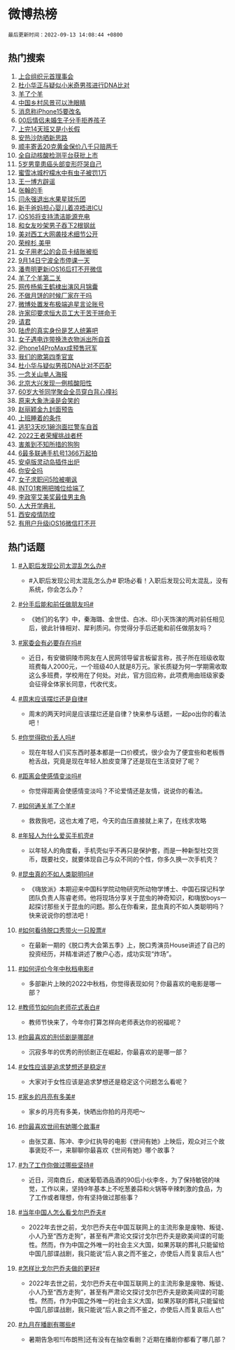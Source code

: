 # 微博热榜

`最后更新时间：2022-09-13 14:08:44 +0800`

## 热门搜索

1. [上合组织元首理事会](https://m.weibo.cn/search?containerid=100103type%3D1%26t%3D10%26q%3D%23%E4%B8%8A%E5%90%88%E7%BB%84%E7%BB%87%E5%85%83%E9%A6%96%E7%90%86%E4%BA%8B%E4%BC%9A%23&stream_entry_id=51&isnewpage=1&extparam=seat%3D1%26cate%3D10103%26dgr%3D0%26pos%3D0%26c_type%3D51%26filter_type%3Drealtimehot%26display_time%3D1663049322%26pre_seqid%3D166304932241009310312&luicode=10000011&lfid=106003type%253D25%2526t%253D3%2526disable_hot%253D1%2526filter_type%253Drealtimehot)
1. [杜小华正与疑似小米奇男孩进行DNA比对](https://m.weibo.cn/search?containerid=100103type%3D1%26t%3D10%26q%3D%23%E6%9D%9C%E5%B0%8F%E5%8D%8E%E6%AD%A3%E4%B8%8E%E7%96%91%E4%BC%BC%E5%B0%8F%E7%B1%B3%E5%A5%87%E7%94%B7%E5%AD%A9%E8%BF%9B%E8%A1%8CDNA%E6%AF%94%E5%AF%B9%23&stream_entry_id=31&isnewpage=1&extparam=seat%3D1%26flag%3D2%26band_rank%3D1%26c_type%3D31%26q%3D%2523%25E6%259D%259C%25E5%25B0%258F%25E5%258D%258E%25E6%25AD%25A3%25E4%25B8%258E%25E7%2596%2591%25E4%25BC%25BC%25E5%25B0%258F%25E7%25B1%25B3%25E5%25A5%2587%25E7%2594%25B7%25E5%25AD%25A9%25E8%25BF%259B%25E8%25A1%258CDNA%25E6%25AF%2594%25E5%25AF%25B9%2523%26dgr%3D0%26cate%3D0%26filter_type%3Drealtimehot%26realpos%3D1%26pos%3D0%26lcate%3D5001%26display_time%3D1663049322%26pre_seqid%3D166304932241009310312&luicode=10000011&lfid=106003type%253D25%2526t%253D3%2526disable_hot%253D1%2526filter_type%253Drealtimehot)
1. [羊了个羊](https://m.weibo.cn/search?containerid=100103type%3D1%26t%3D10%26q%3D%23%E7%BE%8A%E4%BA%86%E4%B8%AA%E7%BE%8A%23&stream_entry_id=31&isnewpage=1&extparam=seat%3D1%26flag%3D2%26band_rank%3D2%26c_type%3D31%26q%3D%2523%25E7%25BE%258A%25E4%25BA%2586%25E4%25B8%25AA%25E7%25BE%258A%2523%26dgr%3D0%26cate%3D0%26filter_type%3Drealtimehot%26realpos%3D2%26pos%3D1%26lcate%3D5001%26display_time%3D1663049322%26pre_seqid%3D166304932241009310312&luicode=10000011&lfid=106003type%253D25%2526t%253D3%2526disable_hot%253D1%2526filter_type%253Drealtimehot)
1. [中国乡村风景可以洗眼睛](https://m.weibo.cn/search?containerid=100103type%3D1%26t%3D10%26q%3D%23%E4%B8%AD%E5%9B%BD%E4%B9%A1%E6%9D%91%E9%A3%8E%E6%99%AF%E5%8F%AF%E4%BB%A5%E6%B4%97%E7%9C%BC%E7%9D%9B%23&stream_entry_id=31&isnewpage=1&extparam=seat%3D1%26flag%3D0%26band_rank%3D3%26c_type%3D31%26q%3D%2523%25E4%25B8%25AD%25E5%259B%25BD%25E4%25B9%25A1%25E6%259D%2591%25E9%25A3%258E%25E6%2599%25AF%25E5%258F%25AF%25E4%25BB%25A5%25E6%25B4%2597%25E7%259C%25BC%25E7%259D%259B%2523%26dgr%3D0%26cate%3D0%26filter_type%3Drealtimehot%26realpos%3D3%26pos%3D2%26lcate%3D5001%26display_time%3D1663049322%26pre_seqid%3D166304932241009310312&luicode=10000011&lfid=106003type%253D25%2526t%253D3%2526disable_hot%253D1%2526filter_type%253Drealtimehot)
1. [消息称iPhone15要改名](https://m.weibo.cn/search?containerid=100103type%3D1%26t%3D10%26q%3D%23%E6%B6%88%E6%81%AF%E7%A7%B0iPhone15%E8%A6%81%E6%94%B9%E5%90%8D%23&stream_entry_id=31&isnewpage=1&extparam=seat%3D1%26flag%3D1%26band_rank%3D4%26c_type%3D31%26q%3D%2523%25E6%25B6%2588%25E6%2581%25AF%25E7%25A7%25B0iPhone15%25E8%25A6%2581%25E6%2594%25B9%25E5%2590%258D%2523%26dgr%3D0%26cate%3D0%26filter_type%3Drealtimehot%26realpos%3D4%26pos%3D3%26lcate%3D5001%26display_time%3D1663049322%26pre_seqid%3D166304932241009310312&luicode=10000011&lfid=106003type%253D25%2526t%253D3%2526disable_hot%253D1%2526filter_type%253Drealtimehot)
1. [00后情侣未婚生子分手拒养孩子](https://m.weibo.cn/search?containerid=100103type%3D1%26t%3D10%26q%3D%2300%E5%90%8E%E6%83%85%E4%BE%A3%E6%9C%AA%E5%A9%9A%E7%94%9F%E5%AD%90%E5%88%86%E6%89%8B%E6%8B%92%E5%85%BB%E5%AD%A9%E5%AD%90%23&stream_entry_id=31&isnewpage=1&extparam=seat%3D1%26flag%3D0%26band_rank%3D5%26c_type%3D31%26q%3D%252300%25E5%2590%258E%25E6%2583%2585%25E4%25BE%25A3%25E6%259C%25AA%25E5%25A9%259A%25E7%2594%259F%25E5%25AD%2590%25E5%2588%2586%25E6%2589%258B%25E6%258B%2592%25E5%2585%25BB%25E5%25AD%25A9%25E5%25AD%2590%2523%26dgr%3D0%26cate%3D0%26filter_type%3Drealtimehot%26realpos%3D5%26pos%3D4%26lcate%3D5001%26display_time%3D1663049322%26pre_seqid%3D166304932241009310312&luicode=10000011&lfid=106003type%253D25%2526t%253D3%2526disable_hot%253D1%2526filter_type%253Drealtimehot)
1. [上完14天班又是小长假](https://m.weibo.cn/search?containerid=100103type%3D1%26t%3D10%26q%3D%23%E4%B8%8A%E5%AE%8C14%E5%A4%A9%E7%8F%AD%E5%8F%88%E6%98%AF%E5%B0%8F%E9%95%BF%E5%81%87%23&stream_entry_id=31&isnewpage=1&extparam=seat%3D1%26flag%3D0%26band_rank%3D6%26c_type%3D31%26q%3D%2523%25E4%25B8%258A%25E5%25AE%258C14%25E5%25A4%25A9%25E7%258F%25AD%25E5%258F%2588%25E6%2598%25AF%25E5%25B0%258F%25E9%2595%25BF%25E5%2581%2587%2523%26dgr%3D0%26cate%3D0%26filter_type%3Drealtimehot%26realpos%3D6%26pos%3D5%26lcate%3D5001%26display_time%3D1663049322%26pre_seqid%3D166304932241009310312&luicode=10000011&lfid=106003type%253D25%2526t%253D3%2526disable_hot%253D1%2526filter_type%253Drealtimehot)
1. [安热沙防晒新思路](https://m.weibo.cn/search?containerid=100103type%3D1%26t%3D10%26q%3D%23%E5%AE%89%E7%83%AD%E6%B2%99%E9%98%B2%E6%99%92%E6%96%B0%E6%80%9D%E8%B7%AF%23&stream_entry_id=31&isnewpage=1&extparam=seat%3D1%26band_rank%3D7%26c_type%3D31%26q%3D%2523%25E5%25AE%2589%25E7%2583%25AD%25E6%25B2%2599%25E9%2598%25B2%25E6%2599%2592%25E6%2596%25B0%25E6%2580%259D%25E8%25B7%25AF%2523%26dgr%3D0%26cate%3D0%26filter_type%3Drealtimehot%26topic_ad%3D1%26pos%3D6%26lcate%3D5001%26adid%3D165157%26display_time%3D1663049322%26pre_seqid%3D166304932241009310312&luicode=10000011&lfid=106003type%253D25%2526t%253D3%2526disable_hot%253D1%2526filter_type%253Drealtimehot)
1. [顺丰寄丢20克黄金保价八千只赔两千](https://m.weibo.cn/search?containerid=100103type%3D1%26t%3D10%26q%3D%23%E9%A1%BA%E4%B8%B0%E5%AF%84%E4%B8%A220%E5%85%8B%E9%BB%84%E9%87%91%E4%BF%9D%E4%BB%B7%E5%85%AB%E5%8D%83%E5%8F%AA%E8%B5%94%E4%B8%A4%E5%8D%83%23&stream_entry_id=31&isnewpage=1&extparam=seat%3D1%26flag%3D2%26band_rank%3D7%26c_type%3D31%26q%3D%2523%25E9%25A1%25BA%25E4%25B8%25B0%25E5%25AF%2584%25E4%25B8%25A220%25E5%2585%258B%25E9%25BB%2584%25E9%2587%2591%25E4%25BF%259D%25E4%25BB%25B7%25E5%2585%25AB%25E5%258D%2583%25E5%258F%25AA%25E8%25B5%2594%25E4%25B8%25A4%25E5%258D%2583%2523%26dgr%3D0%26cate%3D0%26filter_type%3Drealtimehot%26realpos%3D7%26pos%3D7%26lcate%3D5001%26display_time%3D1663049322%26pre_seqid%3D166304932241009310312&luicode=10000011&lfid=106003type%253D25%2526t%253D3%2526disable_hot%253D1%2526filter_type%253Drealtimehot)
1. [全自动核酸检测平台获批上市](https://m.weibo.cn/search?containerid=100103type%3D1%26t%3D10%26q%3D%23%E5%85%A8%E8%87%AA%E5%8A%A8%E6%A0%B8%E9%85%B8%E6%A3%80%E6%B5%8B%E5%B9%B3%E5%8F%B0%E8%8E%B7%E6%89%B9%E4%B8%8A%E5%B8%82%23&stream_entry_id=31&isnewpage=1&extparam=seat%3D1%26flag%3D1%26band_rank%3D8%26c_type%3D31%26q%3D%2523%25E5%2585%25A8%25E8%2587%25AA%25E5%258A%25A8%25E6%25A0%25B8%25E9%2585%25B8%25E6%25A3%2580%25E6%25B5%258B%25E5%25B9%25B3%25E5%258F%25B0%25E8%258E%25B7%25E6%2589%25B9%25E4%25B8%258A%25E5%25B8%2582%2523%26dgr%3D0%26cate%3D0%26filter_type%3Drealtimehot%26realpos%3D8%26pos%3D8%26lcate%3D5001%26display_time%3D1663049322%26pre_seqid%3D166304932241009310312&luicode=10000011&lfid=106003type%253D25%2526t%253D3%2526disable_hot%253D1%2526filter_type%253Drealtimehot)
1. [5岁男童患癌头部变形吓哭自己](https://m.weibo.cn/search?containerid=100103type%3D1%26t%3D10%26q%3D5%E5%B2%81%E7%94%B7%E7%AB%A5%E6%82%A3%E7%99%8C%E5%A4%B4%E9%83%A8%E5%8F%98%E5%BD%A2%E5%90%93%E5%93%AD%E8%87%AA%E5%B7%B1&stream_entry_id=31&isnewpage=1&extparam=seat%3D1%26flag%3D0%26band_rank%3D9%26c_type%3D31%26q%3D5%25E5%25B2%2581%25E7%2594%25B7%25E7%25AB%25A5%25E6%2582%25A3%25E7%2599%258C%25E5%25A4%25B4%25E9%2583%25A8%25E5%258F%2598%25E5%25BD%25A2%25E5%2590%2593%25E5%2593%25AD%25E8%2587%25AA%25E5%25B7%25B1%26dgr%3D0%26cate%3D0%26filter_type%3Drealtimehot%26realpos%3D9%26pos%3D9%26lcate%3D5001%26display_time%3D1663049322%26pre_seqid%3D166304932241009310312&luicode=10000011&lfid=106003type%253D25%2526t%253D3%2526disable_hot%253D1%2526filter_type%253Drealtimehot)
1. [蜜雪冰城柠檬水中有虫子被罚1万](https://m.weibo.cn/search?containerid=100103type%3D1%26t%3D10%26q%3D%23%E8%9C%9C%E9%9B%AA%E5%86%B0%E5%9F%8E%E6%9F%A0%E6%AA%AC%E6%B0%B4%E4%B8%AD%E6%9C%89%E8%99%AB%E5%AD%90%E8%A2%AB%E7%BD%9A1%E4%B8%87%23&stream_entry_id=31&isnewpage=1&extparam=seat%3D1%26flag%3D0%26band_rank%3D10%26c_type%3D31%26q%3D%2523%25E8%259C%259C%25E9%259B%25AA%25E5%2586%25B0%25E5%259F%258E%25E6%259F%25A0%25E6%25AA%25AC%25E6%25B0%25B4%25E4%25B8%25AD%25E6%259C%2589%25E8%2599%25AB%25E5%25AD%2590%25E8%25A2%25AB%25E7%25BD%259A1%25E4%25B8%2587%2523%26dgr%3D0%26cate%3D0%26filter_type%3Drealtimehot%26realpos%3D10%26pos%3D10%26lcate%3D5001%26display_time%3D1663049322%26pre_seqid%3D166304932241009310312&luicode=10000011&lfid=106003type%253D25%2526t%253D3%2526disable_hot%253D1%2526filter_type%253Drealtimehot)
1. [王一博方辟谣](https://m.weibo.cn/search?containerid=100103type%3D1%26t%3D10%26q%3D%23%E7%8E%8B%E4%B8%80%E5%8D%9A%E6%96%B9%E8%BE%9F%E8%B0%A3%23&stream_entry_id=31&isnewpage=1&extparam=seat%3D1%26flag%3D2%26band_rank%3D11%26c_type%3D31%26q%3D%2523%25E7%258E%258B%25E4%25B8%2580%25E5%258D%259A%25E6%2596%25B9%25E8%25BE%259F%25E8%25B0%25A3%2523%26dgr%3D0%26cate%3D0%26filter_type%3Drealtimehot%26realpos%3D11%26pos%3D11%26lcate%3D5001%26display_time%3D1663049322%26pre_seqid%3D166304932241009310312&luicode=10000011&lfid=106003type%253D25%2526t%253D3%2526disable_hot%253D1%2526filter_type%253Drealtimehot)
1. [张翰的手](https://m.weibo.cn/search?containerid=100103type%3D1%26t%3D10%26q%3D%23%E5%BC%A0%E7%BF%B0%E7%9A%84%E6%89%8B%23&stream_entry_id=31&isnewpage=1&extparam=seat%3D1%26flag%3D2%26band_rank%3D12%26c_type%3D31%26q%3D%2523%25E5%25BC%25A0%25E7%25BF%25B0%25E7%259A%2584%25E6%2589%258B%2523%26dgr%3D0%26cate%3D0%26filter_type%3Drealtimehot%26realpos%3D12%26pos%3D12%26lcate%3D5001%26display_time%3D1663049322%26pre_seqid%3D166304932241009310312&luicode=10000011&lfid=106003type%253D25%2526t%253D3%2526disable_hot%253D1%2526filter_type%253Drealtimehot)
1. [闫永强退出水果星球乐团](https://m.weibo.cn/search?containerid=100103type%3D1%26t%3D10%26q%3D%23%E9%97%AB%E6%B0%B8%E5%BC%BA%E9%80%80%E5%87%BA%E6%B0%B4%E6%9E%9C%E6%98%9F%E7%90%83%E4%B9%90%E5%9B%A2%23&stream_entry_id=31&isnewpage=1&extparam=seat%3D1%26flag%3D1%26band_rank%3D13%26c_type%3D31%26q%3D%2523%25E9%2597%25AB%25E6%25B0%25B8%25E5%25BC%25BA%25E9%2580%2580%25E5%2587%25BA%25E6%25B0%25B4%25E6%259E%259C%25E6%2598%259F%25E7%2590%2583%25E4%25B9%2590%25E5%259B%25A2%2523%26dgr%3D0%26cate%3D0%26filter_type%3Drealtimehot%26realpos%3D13%26pos%3D13%26lcate%3D5001%26display_time%3D1663049322%26pre_seqid%3D166304932241009310312&luicode=10000011&lfid=106003type%253D25%2526t%253D3%2526disable_hot%253D1%2526filter_type%253Drealtimehot)
1. [新手爸妈担心婴儿着凉捂进ICU](https://m.weibo.cn/search?containerid=100103type%3D1%26t%3D10%26q%3D%23%E6%96%B0%E6%89%8B%E7%88%B8%E5%A6%88%E6%8B%85%E5%BF%83%E5%A9%B4%E5%84%BF%E7%9D%80%E5%87%89%E6%8D%82%E8%BF%9BICU%23&stream_entry_id=31&isnewpage=1&extparam=seat%3D1%26flag%3D1%26band_rank%3D14%26c_type%3D31%26q%3D%2523%25E6%2596%25B0%25E6%2589%258B%25E7%2588%25B8%25E5%25A6%2588%25E6%258B%2585%25E5%25BF%2583%25E5%25A9%25B4%25E5%2584%25BF%25E7%259D%2580%25E5%2587%2589%25E6%258D%2582%25E8%25BF%259BICU%2523%26dgr%3D0%26cate%3D0%26filter_type%3Drealtimehot%26realpos%3D14%26pos%3D14%26lcate%3D5001%26display_time%3D1663049322%26pre_seqid%3D166304932241009310312&luicode=10000011&lfid=106003type%253D25%2526t%253D3%2526disable_hot%253D1%2526filter_type%253Drealtimehot)
1. [iOS16将支持清洁能源充电](https://m.weibo.cn/search?containerid=100103type%3D1%26t%3D10%26q%3D%23iOS16%E5%B0%86%E6%94%AF%E6%8C%81%E6%B8%85%E6%B4%81%E8%83%BD%E6%BA%90%E5%85%85%E7%94%B5%23&stream_entry_id=31&isnewpage=1&extparam=seat%3D1%26flag%3D0%26band_rank%3D15%26c_type%3D31%26q%3D%2523iOS16%25E5%25B0%2586%25E6%2594%25AF%25E6%258C%2581%25E6%25B8%2585%25E6%25B4%2581%25E8%2583%25BD%25E6%25BA%2590%25E5%2585%2585%25E7%2594%25B5%2523%26dgr%3D0%26cate%3D0%26filter_type%3Drealtimehot%26realpos%3D15%26pos%3D15%26lcate%3D5001%26display_time%3D1663049322%26pre_seqid%3D166304932241009310312&luicode=10000011&lfid=106003type%253D25%2526t%253D3%2526disable_hot%253D1%2526filter_type%253Drealtimehot)
1. [和女友吵架男子吞下2根钢丝](https://m.weibo.cn/search?containerid=100103type%3D1%26t%3D10%26q%3D%23%E5%92%8C%E5%A5%B3%E5%8F%8B%E5%90%B5%E6%9E%B6%E7%94%B7%E5%AD%90%E5%90%9E%E4%B8%8B2%E6%A0%B9%E9%92%A2%E4%B8%9D%23&stream_entry_id=31&isnewpage=1&extparam=seat%3D1%26flag%3D0%26band_rank%3D16%26c_type%3D31%26q%3D%2523%25E5%2592%258C%25E5%25A5%25B3%25E5%258F%258B%25E5%2590%25B5%25E6%259E%25B6%25E7%2594%25B7%25E5%25AD%2590%25E5%2590%259E%25E4%25B8%258B2%25E6%25A0%25B9%25E9%2592%25A2%25E4%25B8%259D%2523%26dgr%3D0%26cate%3D0%26filter_type%3Drealtimehot%26realpos%3D16%26pos%3D16%26lcate%3D5001%26display_time%3D1663049322%26pre_seqid%3D166304932241009310312&luicode=10000011&lfid=106003type%253D25%2526t%253D3%2526disable_hot%253D1%2526filter_type%253Drealtimehot)
1. [美对西工大网袭技术细节公开](https://m.weibo.cn/search?containerid=100103type%3D1%26t%3D10%26q%3D%23%E7%BE%8E%E5%AF%B9%E8%A5%BF%E5%B7%A5%E5%A4%A7%E7%BD%91%E8%A2%AD%E6%8A%80%E6%9C%AF%E7%BB%86%E8%8A%82%E5%85%AC%E5%BC%80%23&stream_entry_id=31&isnewpage=1&extparam=seat%3D1%26flag%3D1%26band_rank%3D17%26c_type%3D31%26q%3D%2523%25E7%25BE%258E%25E5%25AF%25B9%25E8%25A5%25BF%25E5%25B7%25A5%25E5%25A4%25A7%25E7%25BD%2591%25E8%25A2%25AD%25E6%258A%2580%25E6%259C%25AF%25E7%25BB%2586%25E8%258A%2582%25E5%2585%25AC%25E5%25BC%2580%2523%26dgr%3D0%26cate%3D0%26filter_type%3Drealtimehot%26realpos%3D17%26pos%3D17%26lcate%3D5001%26display_time%3D1663049322%26pre_seqid%3D166304932241009310312&luicode=10000011&lfid=106003type%253D25%2526t%253D3%2526disable_hot%253D1%2526filter_type%253Drealtimehot)
1. [荣梓杉 美甲](https://m.weibo.cn/search?containerid=100103type%3D1%26t%3D10%26q%3D%23%E8%8D%A3%E6%A2%93%E6%9D%89+%E7%BE%8E%E7%94%B2%23&stream_entry_id=31&isnewpage=1&extparam=seat%3D1%26flag%3D0%26band_rank%3D18%26c_type%3D31%26q%3D%2523%25E8%258D%25A3%25E6%25A2%2593%25E6%259D%2589%2520%25E7%25BE%258E%25E7%2594%25B2%2523%26dgr%3D0%26cate%3D0%26filter_type%3Drealtimehot%26realpos%3D18%26pos%3D18%26lcate%3D5001%26display_time%3D1663049322%26pre_seqid%3D166304932241009310312&luicode=10000011&lfid=106003type%253D25%2526t%253D3%2526disable_hot%253D1%2526filter_type%253Drealtimehot)
1. [女子用老公的会员卡结账被拒](https://m.weibo.cn/search?containerid=100103type%3D1%26t%3D10%26q%3D%23%E5%A5%B3%E5%AD%90%E7%94%A8%E8%80%81%E5%85%AC%E7%9A%84%E4%BC%9A%E5%91%98%E5%8D%A1%E7%BB%93%E8%B4%A6%E8%A2%AB%E6%8B%92%23&stream_entry_id=31&isnewpage=1&extparam=seat%3D1%26flag%3D0%26band_rank%3D19%26c_type%3D31%26q%3D%2523%25E5%25A5%25B3%25E5%25AD%2590%25E7%2594%25A8%25E8%2580%2581%25E5%2585%25AC%25E7%259A%2584%25E4%25BC%259A%25E5%2591%2598%25E5%258D%25A1%25E7%25BB%2593%25E8%25B4%25A6%25E8%25A2%25AB%25E6%258B%2592%2523%26dgr%3D0%26cate%3D0%26filter_type%3Drealtimehot%26realpos%3D19%26pos%3D19%26lcate%3D5001%26display_time%3D1663049322%26pre_seqid%3D166304932241009310312&luicode=10000011&lfid=106003type%253D25%2526t%253D3%2526disable_hot%253D1%2526filter_type%253Drealtimehot)
1. [9月14日宁波全市停课一天](https://m.weibo.cn/search?containerid=100103type%3D1%26t%3D10%26q%3D%239%E6%9C%8814%E6%97%A5%E5%AE%81%E6%B3%A2%E5%85%A8%E5%B8%82%E5%81%9C%E8%AF%BE%E4%B8%80%E5%A4%A9%23&stream_entry_id=31&isnewpage=1&extparam=seat%3D1%26flag%3D1%26band_rank%3D20%26c_type%3D31%26q%3D%25239%25E6%259C%258814%25E6%2597%25A5%25E5%25AE%2581%25E6%25B3%25A2%25E5%2585%25A8%25E5%25B8%2582%25E5%2581%259C%25E8%25AF%25BE%25E4%25B8%2580%25E5%25A4%25A9%2523%26dgr%3D0%26cate%3D0%26filter_type%3Drealtimehot%26realpos%3D20%26pos%3D20%26lcate%3D5001%26display_time%3D1663049322%26pre_seqid%3D166304932241009310312&luicode=10000011&lfid=106003type%253D25%2526t%253D3%2526disable_hot%253D1%2526filter_type%253Drealtimehot)
1. [潘粤明更新iOS16后打不开微信](https://m.weibo.cn/search?containerid=100103type%3D1%26t%3D10%26q%3D%23%E6%BD%98%E7%B2%A4%E6%98%8E%E6%9B%B4%E6%96%B0iOS16%E5%90%8E%E6%89%93%E4%B8%8D%E5%BC%80%E5%BE%AE%E4%BF%A1%23&stream_entry_id=31&isnewpage=1&extparam=seat%3D1%26flag%3D0%26band_rank%3D21%26c_type%3D31%26q%3D%2523%25E6%25BD%2598%25E7%25B2%25A4%25E6%2598%258E%25E6%259B%25B4%25E6%2596%25B0iOS16%25E5%2590%258E%25E6%2589%2593%25E4%25B8%258D%25E5%25BC%2580%25E5%25BE%25AE%25E4%25BF%25A1%2523%26dgr%3D0%26cate%3D0%26filter_type%3Drealtimehot%26realpos%3D21%26pos%3D21%26lcate%3D5001%26display_time%3D1663049322%26pre_seqid%3D166304932241009310312&luicode=10000011&lfid=106003type%253D25%2526t%253D3%2526disable_hot%253D1%2526filter_type%253Drealtimehot)
1. [羊了个羊第二关](https://m.weibo.cn/search?containerid=100103type%3D1%26t%3D10%26q%3D%23%E7%BE%8A%E4%BA%86%E4%B8%AA%E7%BE%8A%E7%AC%AC%E4%BA%8C%E5%85%B3%23&stream_entry_id=31&isnewpage=1&extparam=seat%3D1%26flag%3D0%26band_rank%3D22%26c_type%3D31%26q%3D%2523%25E7%25BE%258A%25E4%25BA%2586%25E4%25B8%25AA%25E7%25BE%258A%25E7%25AC%25AC%25E4%25BA%258C%25E5%2585%25B3%2523%26dgr%3D0%26cate%3D0%26filter_type%3Drealtimehot%26realpos%3D22%26pos%3D22%26lcate%3D5001%26display_time%3D1663049322%26pre_seqid%3D166304932241009310312&luicode=10000011&lfid=106003type%253D25%2526t%253D3%2526disable_hot%253D1%2526filter_type%253Drealtimehot)
1. [网传杨紫王鹤棣出演风月锦囊](https://m.weibo.cn/search?containerid=100103type%3D1%26t%3D10%26q%3D%23%E7%BD%91%E4%BC%A0%E6%9D%A8%E7%B4%AB%E7%8E%8B%E9%B9%A4%E6%A3%A3%E5%87%BA%E6%BC%94%E9%A3%8E%E6%9C%88%E9%94%A6%E5%9B%8A%23&stream_entry_id=31&isnewpage=1&extparam=seat%3D1%26flag%3D2%26band_rank%3D23%26c_type%3D31%26q%3D%2523%25E7%25BD%2591%25E4%25BC%25A0%25E6%259D%25A8%25E7%25B4%25AB%25E7%258E%258B%25E9%25B9%25A4%25E6%25A3%25A3%25E5%2587%25BA%25E6%25BC%2594%25E9%25A3%258E%25E6%259C%2588%25E9%2594%25A6%25E5%259B%258A%2523%26dgr%3D0%26cate%3D0%26filter_type%3Drealtimehot%26realpos%3D23%26pos%3D23%26lcate%3D5001%26display_time%3D1663049322%26pre_seqid%3D166304932241009310312&luicode=10000011&lfid=106003type%253D25%2526t%253D3%2526disable_hot%253D1%2526filter_type%253Drealtimehot)
1. [不做月饼的时候厂家在干吗](https://m.weibo.cn/search?containerid=100103type%3D1%26t%3D10%26q%3D%23%E4%B8%8D%E5%81%9A%E6%9C%88%E9%A5%BC%E7%9A%84%E6%97%B6%E5%80%99%E5%8E%82%E5%AE%B6%E5%9C%A8%E5%B9%B2%E5%90%97%23&stream_entry_id=31&isnewpage=1&extparam=seat%3D1%26flag%3D0%26band_rank%3D24%26c_type%3D31%26q%3D%2523%25E4%25B8%258D%25E5%2581%259A%25E6%259C%2588%25E9%25A5%25BC%25E7%259A%2584%25E6%2597%25B6%25E5%2580%2599%25E5%258E%2582%25E5%25AE%25B6%25E5%259C%25A8%25E5%25B9%25B2%25E5%2590%2597%2523%26dgr%3D0%26cate%3D0%26filter_type%3Drealtimehot%26realpos%3D24%26pos%3D24%26lcate%3D5001%26display_time%3D1663049322%26pre_seqid%3D166304932241009310312&luicode=10000011&lfid=106003type%253D25%2526t%253D3%2526disable_hot%253D1%2526filter_type%253Drealtimehot)
1. [微博处置发布极端追星言论账号](https://m.weibo.cn/search?containerid=100103type%3D1%26t%3D10%26q%3D%23%E5%BE%AE%E5%8D%9A%E5%A4%84%E7%BD%AE%E5%8F%91%E5%B8%83%E6%9E%81%E7%AB%AF%E8%BF%BD%E6%98%9F%E8%A8%80%E8%AE%BA%E8%B4%A6%E5%8F%B7%23&stream_entry_id=31&isnewpage=1&extparam=seat%3D1%26flag%3D1%26band_rank%3D25%26c_type%3D31%26q%3D%2523%25E5%25BE%25AE%25E5%258D%259A%25E5%25A4%2584%25E7%25BD%25AE%25E5%258F%2591%25E5%25B8%2583%25E6%259E%2581%25E7%25AB%25AF%25E8%25BF%25BD%25E6%2598%259F%25E8%25A8%2580%25E8%25AE%25BA%25E8%25B4%25A6%25E5%258F%25B7%2523%26dgr%3D0%26cate%3D0%26filter_type%3Drealtimehot%26realpos%3D25%26pos%3D25%26lcate%3D5001%26display_time%3D1663049322%26pre_seqid%3D166304932241009310312&luicode=10000011&lfid=106003type%253D25%2526t%253D3%2526disable_hot%253D1%2526filter_type%253Drealtimehot)
1. [许家印要求恒大员工大干苦干拼命干](https://m.weibo.cn/search?containerid=100103type%3D1%26t%3D10%26q%3D%23%E8%AE%B8%E5%AE%B6%E5%8D%B0%E8%A6%81%E6%B1%82%E6%81%92%E5%A4%A7%E5%91%98%E5%B7%A5%E5%A4%A7%E5%B9%B2%E8%8B%A6%E5%B9%B2%E6%8B%BC%E5%91%BD%E5%B9%B2%23&stream_entry_id=31&isnewpage=1&extparam=seat%3D1%26flag%3D0%26band_rank%3D26%26c_type%3D31%26q%3D%2523%25E8%25AE%25B8%25E5%25AE%25B6%25E5%258D%25B0%25E8%25A6%2581%25E6%25B1%2582%25E6%2581%2592%25E5%25A4%25A7%25E5%2591%2598%25E5%25B7%25A5%25E5%25A4%25A7%25E5%25B9%25B2%25E8%258B%25A6%25E5%25B9%25B2%25E6%258B%25BC%25E5%2591%25BD%25E5%25B9%25B2%2523%26dgr%3D0%26cate%3D0%26filter_type%3Drealtimehot%26realpos%3D26%26pos%3D26%26lcate%3D5001%26display_time%3D1663049322%26pre_seqid%3D166304932241009310312&luicode=10000011&lfid=106003type%253D25%2526t%253D3%2526disable_hot%253D1%2526filter_type%253Drealtimehot)
1. [请君](https://m.weibo.cn/search?containerid=100103type%3D1%26t%3D10%26q%3D%23%E8%AF%B7%E5%90%9B%23&stream_entry_id=31&isnewpage=1&extparam=seat%3D1%26flag%3D1%26band_rank%3D27%26c_type%3D31%26q%3D%2523%25E8%25AF%25B7%25E5%2590%259B%2523%26dgr%3D0%26cate%3D0%26filter_type%3Drealtimehot%26realpos%3D27%26pos%3D27%26lcate%3D5001%26display_time%3D1663049322%26pre_seqid%3D166304932241009310312&luicode=10000011&lfid=106003type%253D25%2526t%253D3%2526disable_hot%253D1%2526filter_type%253Drealtimehot)
1. [陆虎的真实身份是艺人统筹吧](https://m.weibo.cn/search?containerid=100103type%3D1%26t%3D10%26q%3D%23%E9%99%86%E8%99%8E%E7%9A%84%E7%9C%9F%E5%AE%9E%E8%BA%AB%E4%BB%BD%E6%98%AF%E8%89%BA%E4%BA%BA%E7%BB%9F%E7%AD%B9%E5%90%A7%23&stream_entry_id=31&isnewpage=1&extparam=seat%3D1%26flag%3D1%26band_rank%3D28%26c_type%3D31%26q%3D%2523%25E9%2599%2586%25E8%2599%258E%25E7%259A%2584%25E7%259C%259F%25E5%25AE%259E%25E8%25BA%25AB%25E4%25BB%25BD%25E6%2598%25AF%25E8%2589%25BA%25E4%25BA%25BA%25E7%25BB%259F%25E7%25AD%25B9%25E5%2590%25A7%2523%26dgr%3D0%26cate%3D0%26filter_type%3Drealtimehot%26realpos%3D28%26pos%3D28%26lcate%3D5001%26display_time%3D1663049322%26pre_seqid%3D166304932241009310312&luicode=10000011&lfid=106003type%253D25%2526t%253D3%2526disable_hot%253D1%2526filter_type%253Drealtimehot)
1. [女子遇电诈带换洗衣物派出所自首](https://m.weibo.cn/search?containerid=100103type%3D1%26t%3D10%26q%3D%23%E5%A5%B3%E5%AD%90%E9%81%87%E7%94%B5%E8%AF%88%E5%B8%A6%E6%8D%A2%E6%B4%97%E8%A1%A3%E7%89%A9%E6%B4%BE%E5%87%BA%E6%89%80%E8%87%AA%E9%A6%96%23&stream_entry_id=31&isnewpage=1&extparam=seat%3D1%26flag%3D1%26band_rank%3D29%26c_type%3D31%26q%3D%2523%25E5%25A5%25B3%25E5%25AD%2590%25E9%2581%2587%25E7%2594%25B5%25E8%25AF%2588%25E5%25B8%25A6%25E6%258D%25A2%25E6%25B4%2597%25E8%25A1%25A3%25E7%2589%25A9%25E6%25B4%25BE%25E5%2587%25BA%25E6%2589%2580%25E8%2587%25AA%25E9%25A6%2596%2523%26dgr%3D0%26cate%3D0%26filter_type%3Drealtimehot%26realpos%3D29%26pos%3D29%26lcate%3D5001%26display_time%3D1663049322%26pre_seqid%3D166304932241009310312&luicode=10000011&lfid=106003type%253D25%2526t%253D3%2526disable_hot%253D1%2526filter_type%253Drealtimehot)
1. [iPhone14ProMax成预售冠军](https://m.weibo.cn/search?containerid=100103type%3D1%26t%3D10%26q%3D%23iPhone14ProMax%E6%88%90%E9%A2%84%E5%94%AE%E5%86%A0%E5%86%9B%23&stream_entry_id=31&isnewpage=1&extparam=seat%3D1%26flag%3D0%26band_rank%3D30%26c_type%3D31%26q%3D%2523iPhone14ProMax%25E6%2588%2590%25E9%25A2%2584%25E5%2594%25AE%25E5%2586%25A0%25E5%2586%259B%2523%26dgr%3D0%26cate%3D0%26filter_type%3Drealtimehot%26realpos%3D30%26pos%3D30%26lcate%3D5001%26display_time%3D1663049322%26pre_seqid%3D166304932241009310312&luicode=10000011&lfid=106003type%253D25%2526t%253D3%2526disable_hot%253D1%2526filter_type%253Drealtimehot)
1. [我们的歌第四季官宣](https://m.weibo.cn/search?containerid=100103type%3D1%26t%3D10%26q%3D%23%E6%88%91%E4%BB%AC%E7%9A%84%E6%AD%8C%E7%AC%AC%E5%9B%9B%E5%AD%A3%E5%AE%98%E5%AE%A3%23&stream_entry_id=31&isnewpage=1&extparam=seat%3D1%26flag%3D0%26band_rank%3D31%26c_type%3D31%26q%3D%2523%25E6%2588%2591%25E4%25BB%25AC%25E7%259A%2584%25E6%25AD%258C%25E7%25AC%25AC%25E5%259B%259B%25E5%25AD%25A3%25E5%25AE%2598%25E5%25AE%25A3%2523%26dgr%3D0%26cate%3D0%26filter_type%3Drealtimehot%26realpos%3D31%26pos%3D31%26lcate%3D5001%26display_time%3D1663049322%26pre_seqid%3D166304932241009310312&luicode=10000011&lfid=106003type%253D25%2526t%253D3%2526disable_hot%253D1%2526filter_type%253Drealtimehot)
1. [杜小华与疑似男孩DNA比对不匹配](https://m.weibo.cn/search?containerid=100103type%3D1%26t%3D10%26q%3D%23%E6%9D%9C%E5%B0%8F%E5%8D%8E%E4%B8%8E%E7%96%91%E4%BC%BC%E7%94%B7%E5%AD%A9DNA%E6%AF%94%E5%AF%B9%E4%B8%8D%E5%8C%B9%E9%85%8D%23&stream_entry_id=31&isnewpage=1&extparam=seat%3D1%26flag%3D1%26band_rank%3D32%26c_type%3D31%26q%3D%2523%25E6%259D%259C%25E5%25B0%258F%25E5%258D%258E%25E4%25B8%258E%25E7%2596%2591%25E4%25BC%25BC%25E7%2594%25B7%25E5%25AD%25A9DNA%25E6%25AF%2594%25E5%25AF%25B9%25E4%25B8%258D%25E5%258C%25B9%25E9%2585%258D%2523%26dgr%3D0%26cate%3D0%26filter_type%3Drealtimehot%26realpos%3D32%26pos%3D32%26lcate%3D5001%26display_time%3D1663049322%26pre_seqid%3D166304932241009310312&luicode=10000011&lfid=106003type%253D25%2526t%253D3%2526disable_hot%253D1%2526filter_type%253Drealtimehot)
1. [一念关山单人海报](https://m.weibo.cn/search?containerid=100103type%3D1%26t%3D10%26q%3D%23%E4%B8%80%E5%BF%B5%E5%85%B3%E5%B1%B1%E5%8D%95%E4%BA%BA%E6%B5%B7%E6%8A%A5%23&stream_entry_id=31&isnewpage=1&extparam=seat%3D1%26flag%3D1%26band_rank%3D33%26c_type%3D31%26q%3D%2523%25E4%25B8%2580%25E5%25BF%25B5%25E5%2585%25B3%25E5%25B1%25B1%25E5%258D%2595%25E4%25BA%25BA%25E6%25B5%25B7%25E6%258A%25A5%2523%26dgr%3D0%26cate%3D0%26filter_type%3Drealtimehot%26realpos%3D33%26pos%3D33%26lcate%3D5001%26display_time%3D1663049322%26pre_seqid%3D166304932241009310312&luicode=10000011&lfid=106003type%253D25%2526t%253D3%2526disable_hot%253D1%2526filter_type%253Drealtimehot)
1. [北京大兴发现一例核酸阳性](https://m.weibo.cn/search?containerid=100103type%3D1%26t%3D10%26q%3D%23%E5%8C%97%E4%BA%AC%E5%A4%A7%E5%85%B4%E5%8F%91%E7%8E%B0%E4%B8%80%E4%BE%8B%E6%A0%B8%E9%85%B8%E9%98%B3%E6%80%A7%23&stream_entry_id=31&isnewpage=1&extparam=seat%3D1%26flag%3D0%26band_rank%3D34%26c_type%3D31%26q%3D%2523%25E5%258C%2597%25E4%25BA%25AC%25E5%25A4%25A7%25E5%2585%25B4%25E5%258F%2591%25E7%258E%25B0%25E4%25B8%2580%25E4%25BE%258B%25E6%25A0%25B8%25E9%2585%25B8%25E9%2598%25B3%25E6%2580%25A7%2523%26dgr%3D0%26cate%3D0%26filter_type%3Drealtimehot%26realpos%3D34%26pos%3D34%26lcate%3D5001%26display_time%3D1663049322%26pre_seqid%3D166304932241009310312&luicode=10000011&lfid=106003type%253D25%2526t%253D3%2526disable_hot%253D1%2526filter_type%253Drealtimehot)
1. [60岁大爷同学聚会全员穿白背心撞衫](https://m.weibo.cn/search?containerid=100103type%3D1%26t%3D10%26q%3D%2360%E5%B2%81%E5%A4%A7%E7%88%B7%E5%90%8C%E5%AD%A6%E8%81%9A%E4%BC%9A%E5%85%A8%E5%91%98%E7%A9%BF%E7%99%BD%E8%83%8C%E5%BF%83%E6%92%9E%E8%A1%AB%23&stream_entry_id=31&isnewpage=1&extparam=seat%3D1%26flag%3D0%26band_rank%3D35%26c_type%3D31%26q%3D%252360%25E5%25B2%2581%25E5%25A4%25A7%25E7%2588%25B7%25E5%2590%258C%25E5%25AD%25A6%25E8%2581%259A%25E4%25BC%259A%25E5%2585%25A8%25E5%2591%2598%25E7%25A9%25BF%25E7%2599%25BD%25E8%2583%258C%25E5%25BF%2583%25E6%2592%259E%25E8%25A1%25AB%2523%26dgr%3D0%26cate%3D0%26filter_type%3Drealtimehot%26realpos%3D35%26pos%3D35%26lcate%3D5001%26display_time%3D1663049322%26pre_seqid%3D166304932241009310312&luicode=10000011&lfid=106003type%253D25%2526t%253D3%2526disable_hot%253D1%2526filter_type%253Drealtimehot)
1. [原来大象洗澡是会笑的](https://m.weibo.cn/search?containerid=100103type%3D1%26t%3D10%26q%3D%23%E5%8E%9F%E6%9D%A5%E5%A4%A7%E8%B1%A1%E6%B4%97%E6%BE%A1%E6%98%AF%E4%BC%9A%E7%AC%91%E7%9A%84%23&stream_entry_id=31&isnewpage=1&extparam=seat%3D1%26flag%3D1%26band_rank%3D36%26c_type%3D31%26q%3D%2523%25E5%258E%259F%25E6%259D%25A5%25E5%25A4%25A7%25E8%25B1%25A1%25E6%25B4%2597%25E6%25BE%25A1%25E6%2598%25AF%25E4%25BC%259A%25E7%25AC%2591%25E7%259A%2584%2523%26dgr%3D0%26cate%3D0%26filter_type%3Drealtimehot%26realpos%3D36%26pos%3D36%26lcate%3D5001%26display_time%3D1663049322%26pre_seqid%3D166304932241009310312&luicode=10000011&lfid=106003type%253D25%2526t%253D3%2526disable_hot%253D1%2526filter_type%253Drealtimehot)
1. [赵丽颖金九封面预告](https://m.weibo.cn/search?containerid=100103type%3D1%26t%3D10%26q%3D%23%E8%B5%B5%E4%B8%BD%E9%A2%96%E9%87%91%E4%B9%9D%E5%B0%81%E9%9D%A2%E9%A2%84%E5%91%8A%23&stream_entry_id=31&isnewpage=1&extparam=seat%3D1%26flag%3D0%26band_rank%3D37%26c_type%3D31%26q%3D%2523%25E8%25B5%25B5%25E4%25B8%25BD%25E9%25A2%2596%25E9%2587%2591%25E4%25B9%259D%25E5%25B0%2581%25E9%259D%25A2%25E9%25A2%2584%25E5%2591%258A%2523%26dgr%3D0%26cate%3D0%26filter_type%3Drealtimehot%26realpos%3D37%26pos%3D37%26lcate%3D5001%26display_time%3D1663049322%26pre_seqid%3D166304932241009310312&luicode=10000011&lfid=106003type%253D25%2526t%253D3%2526disable_hot%253D1%2526filter_type%253Drealtimehot)
1. [上班睡着的条件](https://m.weibo.cn/search?containerid=100103type%3D1%26t%3D10%26q%3D%23%E4%B8%8A%E7%8F%AD%E7%9D%A1%E7%9D%80%E7%9A%84%E6%9D%A1%E4%BB%B6%23&stream_entry_id=31&isnewpage=1&extparam=seat%3D1%26flag%3D1%26band_rank%3D38%26c_type%3D31%26q%3D%2523%25E4%25B8%258A%25E7%258F%25AD%25E7%259D%25A1%25E7%259D%2580%25E7%259A%2584%25E6%259D%25A1%25E4%25BB%25B6%2523%26dgr%3D0%26cate%3D0%26filter_type%3Drealtimehot%26realpos%3D38%26pos%3D38%26lcate%3D5001%26display_time%3D1663049322%26pre_seqid%3D166304932241009310312&luicode=10000011&lfid=106003type%253D25%2526t%253D3%2526disable_hot%253D1%2526filter_type%253Drealtimehot)
1. [逃犯3天吃1碗泡面拦警车自首](https://m.weibo.cn/search?containerid=100103type%3D1%26t%3D10%26q%3D%23%E9%80%83%E7%8A%AF3%E5%A4%A9%E5%90%831%E7%A2%97%E6%B3%A1%E9%9D%A2%E6%8B%A6%E8%AD%A6%E8%BD%A6%E8%87%AA%E9%A6%96%23&stream_entry_id=31&isnewpage=1&extparam=seat%3D1%26flag%3D0%26band_rank%3D39%26c_type%3D31%26q%3D%2523%25E9%2580%2583%25E7%258A%25AF3%25E5%25A4%25A9%25E5%2590%25831%25E7%25A2%2597%25E6%25B3%25A1%25E9%259D%25A2%25E6%258B%25A6%25E8%25AD%25A6%25E8%25BD%25A6%25E8%2587%25AA%25E9%25A6%2596%2523%26dgr%3D0%26cate%3D0%26filter_type%3Drealtimehot%26realpos%3D39%26pos%3D39%26lcate%3D5001%26display_time%3D1663049322%26pre_seqid%3D166304932241009310312&luicode=10000011&lfid=106003type%253D25%2526t%253D3%2526disable_hot%253D1%2526filter_type%253Drealtimehot)
1. [2022王者荣耀挑战者杯](https://m.weibo.cn/search?containerid=100103type%3D1%26t%3D10%26q%3D2022%E7%8E%8B%E8%80%85%E8%8D%A3%E8%80%80%E6%8C%91%E6%88%98%E8%80%85%E6%9D%AF&stream_entry_id=31&isnewpage=1&extparam=seat%3D1%26flag%3D1%26band_rank%3D40%26c_type%3D31%26q%3D2022%25E7%258E%258B%25E8%2580%2585%25E8%258D%25A3%25E8%2580%2580%25E6%258C%2591%25E6%2588%2598%25E8%2580%2585%25E6%259D%25AF%26dgr%3D0%26cate%3D0%26filter_type%3Drealtimehot%26realpos%3D40%26pos%3D40%26lcate%3D5001%26display_time%3D1663049322%26pre_seqid%3D166304932241009310312&luicode=10000011&lfid=106003type%253D25%2526t%253D3%2526disable_hot%253D1%2526filter_type%253Drealtimehot)
1. [害羞到不知所措的狗狗](https://m.weibo.cn/search?containerid=100103type%3D1%26t%3D10%26q%3D%23%E5%AE%B3%E7%BE%9E%E5%88%B0%E4%B8%8D%E7%9F%A5%E6%89%80%E6%8E%AA%E7%9A%84%E7%8B%97%E7%8B%97%23&stream_entry_id=31&isnewpage=1&extparam=seat%3D1%26flag%3D0%26band_rank%3D41%26c_type%3D31%26q%3D%2523%25E5%25AE%25B3%25E7%25BE%259E%25E5%2588%25B0%25E4%25B8%258D%25E7%259F%25A5%25E6%2589%2580%25E6%258E%25AA%25E7%259A%2584%25E7%258B%2597%25E7%258B%2597%2523%26dgr%3D0%26cate%3D0%26filter_type%3Drealtimehot%26realpos%3D41%26pos%3D41%26lcate%3D5001%26display_time%3D1663049322%26pre_seqid%3D166304932241009310312&luicode=10000011&lfid=106003type%253D25%2526t%253D3%2526disable_hot%253D1%2526filter_type%253Drealtimehot)
1. [6最多联通手机号1366万起拍](https://m.weibo.cn/search?containerid=100103type%3D1%26t%3D10%26q%3D%236%E6%9C%80%E5%A4%9A%E8%81%94%E9%80%9A%E6%89%8B%E6%9C%BA%E5%8F%B71366%E4%B8%87%E8%B5%B7%E6%8B%8D%23&stream_entry_id=31&isnewpage=1&extparam=seat%3D1%26flag%3D1%26band_rank%3D42%26c_type%3D31%26q%3D%25236%25E6%259C%2580%25E5%25A4%259A%25E8%2581%2594%25E9%2580%259A%25E6%2589%258B%25E6%259C%25BA%25E5%258F%25B71366%25E4%25B8%2587%25E8%25B5%25B7%25E6%258B%258D%2523%26dgr%3D0%26cate%3D0%26filter_type%3Drealtimehot%26realpos%3D42%26pos%3D42%26lcate%3D5001%26display_time%3D1663049322%26pre_seqid%3D166304932241009310312&luicode=10000011&lfid=106003type%253D25%2526t%253D3%2526disable_hot%253D1%2526filter_type%253Drealtimehot)
1. [安卓版灵动岛插件出炉](https://m.weibo.cn/search?containerid=100103type%3D1%26t%3D10%26q%3D%23%E5%AE%89%E5%8D%93%E7%89%88%E7%81%B5%E5%8A%A8%E5%B2%9B%E6%8F%92%E4%BB%B6%E5%87%BA%E7%82%89%23&stream_entry_id=31&isnewpage=1&extparam=seat%3D1%26flag%3D0%26band_rank%3D43%26c_type%3D31%26q%3D%2523%25E5%25AE%2589%25E5%258D%2593%25E7%2589%2588%25E7%2581%25B5%25E5%258A%25A8%25E5%25B2%259B%25E6%258F%2592%25E4%25BB%25B6%25E5%2587%25BA%25E7%2582%2589%2523%26dgr%3D0%26cate%3D0%26filter_type%3Drealtimehot%26realpos%3D43%26pos%3D43%26lcate%3D5001%26display_time%3D1663049322%26pre_seqid%3D166304932241009310312&luicode=10000011&lfid=106003type%253D25%2526t%253D3%2526disable_hot%253D1%2526filter_type%253Drealtimehot)
1. [你安全吗](https://m.weibo.cn/search?containerid=100103type%3D1%26t%3D10%26q%3D%23%E4%BD%A0%E5%AE%89%E5%85%A8%E5%90%97%23&stream_entry_id=31&isnewpage=1&extparam=seat%3D1%26flag%3D1%26band_rank%3D44%26c_type%3D31%26q%3D%2523%25E4%25BD%25A0%25E5%25AE%2589%25E5%2585%25A8%25E5%2590%2597%2523%26dgr%3D0%26cate%3D0%26filter_type%3Drealtimehot%26realpos%3D44%26pos%3D44%26lcate%3D5001%26display_time%3D1663049322%26pre_seqid%3D166304932241009310312&luicode=10000011&lfid=106003type%253D25%2526t%253D3%2526disable_hot%253D1%2526filter_type%253Drealtimehot)
1. [女子求职问5险被嘲讽](https://m.weibo.cn/search?containerid=100103type%3D1%26t%3D10%26q%3D%23%E5%A5%B3%E5%AD%90%E6%B1%82%E8%81%8C%E9%97%AE5%E9%99%A9%E8%A2%AB%E5%98%B2%E8%AE%BD%23&stream_entry_id=31&isnewpage=1&extparam=seat%3D1%26flag%3D1%26band_rank%3D45%26c_type%3D31%26q%3D%2523%25E5%25A5%25B3%25E5%25AD%2590%25E6%25B1%2582%25E8%2581%258C%25E9%2597%25AE5%25E9%2599%25A9%25E8%25A2%25AB%25E5%2598%25B2%25E8%25AE%25BD%2523%26dgr%3D0%26cate%3D0%26filter_type%3Drealtimehot%26realpos%3D45%26pos%3D45%26lcate%3D5001%26display_time%3D1663049322%26pre_seqid%3D166304932241009310312&luicode=10000011&lfid=106003type%253D25%2526t%253D3%2526disable_hot%253D1%2526filter_type%253Drealtimehot)
1. [INTO1套圈把摊位给端了](https://m.weibo.cn/search?containerid=100103type%3D1%26t%3D10%26q%3D%23INTO1%E5%A5%97%E5%9C%88%E6%8A%8A%E6%91%8A%E4%BD%8D%E7%BB%99%E7%AB%AF%E4%BA%86%23&stream_entry_id=31&isnewpage=1&extparam=seat%3D1%26flag%3D1%26band_rank%3D46%26c_type%3D31%26q%3D%2523INTO1%25E5%25A5%2597%25E5%259C%2588%25E6%258A%258A%25E6%2591%258A%25E4%25BD%258D%25E7%25BB%2599%25E7%25AB%25AF%25E4%25BA%2586%2523%26dgr%3D0%26cate%3D0%26filter_type%3Drealtimehot%26realpos%3D46%26pos%3D46%26lcate%3D5001%26display_time%3D1663049322%26pre_seqid%3D166304932241009310312&luicode=10000011&lfid=106003type%253D25%2526t%253D3%2526disable_hot%253D1%2526filter_type%253Drealtimehot)
1. [李政宰艾美奖最佳男主角](https://m.weibo.cn/search?containerid=100103type%3D1%26t%3D10%26q%3D%23%E6%9D%8E%E6%94%BF%E5%AE%B0%E8%89%BE%E7%BE%8E%E5%A5%96%E6%9C%80%E4%BD%B3%E7%94%B7%E4%B8%BB%E8%A7%92%23&stream_entry_id=31&isnewpage=1&extparam=seat%3D1%26flag%3D0%26band_rank%3D47%26c_type%3D31%26q%3D%2523%25E6%259D%258E%25E6%2594%25BF%25E5%25AE%25B0%25E8%2589%25BE%25E7%25BE%258E%25E5%25A5%2596%25E6%259C%2580%25E4%25BD%25B3%25E7%2594%25B7%25E4%25B8%25BB%25E8%25A7%2592%2523%26dgr%3D0%26cate%3D0%26filter_type%3Drealtimehot%26realpos%3D47%26pos%3D47%26lcate%3D5001%26display_time%3D1663049322%26pre_seqid%3D166304932241009310312&luicode=10000011&lfid=106003type%253D25%2526t%253D3%2526disable_hot%253D1%2526filter_type%253Drealtimehot)
1. [人大开学典礼](https://m.weibo.cn/search?containerid=100103type%3D1%26t%3D10%26q%3D%E4%BA%BA%E5%A4%A7%E5%BC%80%E5%AD%A6%E5%85%B8%E7%A4%BC&stream_entry_id=31&isnewpage=1&extparam=seat%3D1%26flag%3D1%26band_rank%3D48%26c_type%3D31%26q%3D%25E4%25BA%25BA%25E5%25A4%25A7%25E5%25BC%2580%25E5%25AD%25A6%25E5%2585%25B8%25E7%25A4%25BC%26dgr%3D0%26cate%3D0%26filter_type%3Drealtimehot%26realpos%3D48%26pos%3D48%26lcate%3D5001%26display_time%3D1663049322%26pre_seqid%3D166304932241009310312&luicode=10000011&lfid=106003type%253D25%2526t%253D3%2526disable_hot%253D1%2526filter_type%253Drealtimehot)
1. [西安疫情防控](https://m.weibo.cn/search?containerid=100103type%3D1%26t%3D10%26q%3D%23%E8%A5%BF%E5%AE%89%E7%96%AB%E6%83%85%E9%98%B2%E6%8E%A7%23&stream_entry_id=31&isnewpage=1&extparam=seat%3D1%26flag%3D0%26band_rank%3D49%26c_type%3D31%26q%3D%2523%25E8%25A5%25BF%25E5%25AE%2589%25E7%2596%25AB%25E6%2583%2585%25E9%2598%25B2%25E6%258E%25A7%2523%26dgr%3D0%26cate%3D0%26filter_type%3Drealtimehot%26realpos%3D49%26pos%3D49%26lcate%3D5001%26display_time%3D1663049322%26pre_seqid%3D166304932241009310312&luicode=10000011&lfid=106003type%253D25%2526t%253D3%2526disable_hot%253D1%2526filter_type%253Drealtimehot)
1. [有用户升级iOS16微信打不开](https://m.weibo.cn/search?containerid=100103type%3D1%26t%3D10%26q%3D%23%E6%9C%89%E7%94%A8%E6%88%B7%E5%8D%87%E7%BA%A7iOS16%E5%BE%AE%E4%BF%A1%E6%89%93%E4%B8%8D%E5%BC%80%23&stream_entry_id=31&isnewpage=1&extparam=seat%3D1%26flag%3D1%26band_rank%3D50%26c_type%3D31%26q%3D%2523%25E6%259C%2589%25E7%2594%25A8%25E6%2588%25B7%25E5%258D%2587%25E7%25BA%25A7iOS16%25E5%25BE%25AE%25E4%25BF%25A1%25E6%2589%2593%25E4%25B8%258D%25E5%25BC%2580%2523%26dgr%3D0%26cate%3D0%26filter_type%3Drealtimehot%26realpos%3D50%26pos%3D50%26lcate%3D5001%26display_time%3D1663049322%26pre_seqid%3D166304932241009310312&luicode=10000011&lfid=106003type%253D25%2526t%253D3%2526disable_hot%253D1%2526filter_type%253Drealtimehot)

## 热门话题

1. [#入职后发现公司太混乱怎么办#](https://m.weibo.cn/search?containerid=231522type%3D1%26t%3D10%26q%3D%23%E5%85%A5%E8%81%8C%E5%90%8E%E5%8F%91%E7%8E%B0%E5%85%AC%E5%8F%B8%E5%A4%AA%E6%B7%B7%E4%B9%B1%E6%80%8E%E4%B9%88%E5%8A%9E%23&stream_entry_id=128&isnewpage=1&extparam=seat%3D1%26cate%3D5004%26unitid%3D1662985240948%26dgr%3D0%26c_type%3D128%26pos%3D1-0-0%26lcate%3D5004%26display_time%3D1663049323%26pre_seqid%3D1663049323955017571283&luicode=10000011&lfid=231648_-_4)
    - #入职后发现公司太混乱怎么办# 
职场必看！入职后发现公司太混乱，没有系统，你会怎么办？

1. [#分手后能和前任做朋友吗#](https://m.weibo.cn/search?containerid=231522type%3D1%26t%3D10%26q%3D%23%E5%88%86%E6%89%8B%E5%90%8E%E8%83%BD%E5%92%8C%E5%89%8D%E4%BB%BB%E5%81%9A%E6%9C%8B%E5%8F%8B%E5%90%97%23&stream_entry_id=128&isnewpage=1&extparam=seat%3D1%26cate%3D5004%26unitid%3D1662951334361%26dgr%3D0%26c_type%3D128%26pos%3D1-0-1%26lcate%3D5004%26display_time%3D1663049323%26pre_seqid%3D1663049323955017571283&luicode=10000011&lfid=231648_-_4)
    - 《她们的名字》中，秦海璐、金世佳、白冰、印小天饰演的两对前任相见后，彼此针锋相对、犀利质问。你觉得分手后还能和前任做朋友吗？

1. [#家委会有必要存在吗#](https://m.weibo.cn/search?containerid=231522type%3D1%26t%3D10%26q%3D%23%E5%AE%B6%E5%A7%94%E4%BC%9A%E6%9C%89%E5%BF%85%E8%A6%81%E5%AD%98%E5%9C%A8%E5%90%97%23&stream_entry_id=128&isnewpage=1&extparam=seat%3D1%26cate%3D5004%26unitid%3D1662970534524%26dgr%3D0%26c_type%3D128%26pos%3D1-0-2%26lcate%3D5004%26display_time%3D1663049323%26pre_seqid%3D1663049323955017571283&luicode=10000011&lfid=231648_-_4)
    - 近日，有安徽铜陵市网友在人民网领导留言板留言称，孩子所在班级收取班费每人2000元，一个班级40人就是8万元。家长质疑为何一学期需收取这么多班费，学校用在了何处。对此，官方回应称，此项费用由班级家委会征得全体家长同意，代收代支。

1. [#周末应该摆烂还是自律#](https://m.weibo.cn/search?containerid=231522type%3D1%26t%3D10%26q%3D%23%E5%91%A8%E6%9C%AB%E5%BA%94%E8%AF%A5%E6%91%86%E7%83%82%E8%BF%98%E6%98%AF%E8%87%AA%E5%BE%8B%23&stream_entry_id=128&isnewpage=1&extparam=seat%3D1%26cate%3D5004%26unitid%3D1662944425112%26dgr%3D0%26c_type%3D128%26pos%3D1-0-3%26lcate%3D5004%26display_time%3D1663049323%26pre_seqid%3D1663049323955017571283&luicode=10000011&lfid=231648_-_4)
    - 周末的两天时间是应该摆烂还是自律？快来参与话题，一起po出你的看法吧！

1. [#你觉得砍价丢人吗#](https://m.weibo.cn/search?containerid=231522type%3D1%26t%3D10%26q%3D%23%E4%BD%A0%E8%A7%89%E5%BE%97%E7%A0%8D%E4%BB%B7%E4%B8%A2%E4%BA%BA%E5%90%97%23&stream_entry_id=128&isnewpage=1&extparam=seat%3D1%26cate%3D5004%26unitid%3Dm1663049142%26dgr%3D0%26c_type%3D128%26pos%3D1-0-4%26lcate%3D5004%26display_time%3D1663049323%26pre_seqid%3D1663049323955017571283&luicode=10000011&lfid=231648_-_4)
    - 现在年轻人们买东西时基本都是一口价模式，很少会为了便宜些和老板唇枪舌战，究竟是现在年轻人脸皮变薄了还是现在生活变好了呢？

1. [#距离会使感情变淡吗#](https://m.weibo.cn/search?containerid=231522type%3D1%26t%3D10%26q%3D%23%E8%B7%9D%E7%A6%BB%E4%BC%9A%E4%BD%BF%E6%84%9F%E6%83%85%E5%8F%98%E6%B7%A1%E5%90%97%23&stream_entry_id=128&isnewpage=1&extparam=seat%3D1%26cate%3D5004%26unitid%3Dm1663049103%26dgr%3D0%26c_type%3D128%26pos%3D1-0-5%26lcate%3D5004%26display_time%3D1663049323%26pre_seqid%3D1663049323955017571283&luicode=10000011&lfid=231648_-_4)
    - 你觉得距离会使感情变淡吗？不论爱情还是友情，说说你的看法。

1. [#如何通关羊了个羊#](https://m.weibo.cn/search?containerid=231522type%3D1%26t%3D10%26q%3D%23%E5%A6%82%E4%BD%95%E9%80%9A%E5%85%B3%E7%BE%8A%E4%BA%86%E4%B8%AA%E7%BE%8A%23&stream_entry_id=128&isnewpage=1&extparam=seat%3D1%26cate%3D5004%26unitid%3Dm1663049143%26dgr%3D0%26c_type%3D128%26pos%3D1-0-6%26lcate%3D5004%26display_time%3D1663049323%26pre_seqid%3D1663049323955017571283&luicode=10000011&lfid=231648_-_4)
    - 救救我吧，这也太难了吧，今天的血压直接就上来了，在线求攻略

1. [#年轻人为什么爱买手机壳#](https://m.weibo.cn/search?containerid=231522type%3D1%26t%3D10%26q%3D%23%E5%B9%B4%E8%BD%BB%E4%BA%BA%E4%B8%BA%E4%BB%80%E4%B9%88%E7%88%B1%E4%B9%B0%E6%89%8B%E6%9C%BA%E5%A3%B3%23&stream_entry_id=128&isnewpage=1&extparam=seat%3D1%26cate%3D5004%26unitid%3D1662879035970%26dgr%3D0%26c_type%3D128%26pos%3D1-0-7%26lcate%3D5004%26display_time%3D1663049323%26pre_seqid%3D1663049323955017571283&luicode=10000011&lfid=231648_-_4)
    - 以年轻人的角度看，手机壳似乎不再只是保护套，而是一种新型社交货币，既要社交，就要体现自己与众不同的个性，你多久换一次手机壳？

1. [#昆虫真的不如人类聪明吗#](https://m.weibo.cn/search?containerid=231522type%3D1%26t%3D10%26q%3D%23%E6%98%86%E8%99%AB%E7%9C%9F%E7%9A%84%E4%B8%8D%E5%A6%82%E4%BA%BA%E7%B1%BB%E8%81%AA%E6%98%8E%E5%90%97%23&stream_entry_id=128&isnewpage=1&extparam=seat%3D1%26cate%3D5004%26unitid%3Dm1663049140%26dgr%3D0%26c_type%3D128%26pos%3D1-0-8%26lcate%3D5004%26display_time%3D1663049323%26pre_seqid%3D1663049323955017571283&luicode=10000011&lfid=231648_-_4)
    - 《嗨放派》本期迎来中国科学院动物研究所动物学博士、中国石探记科学团队负责人陈睿老师。他将现场分享关于昆虫的神奇知识，和嗨放boys一起探讨那些关于昆虫的问题。那么在你看来，昆虫真的不如人类聪明吗？快来说说你的想法吧！

1. [#如何看待脱口秀带火一只股票#](https://m.weibo.cn/search?containerid=231522type%3D1%26t%3D10%26q%3D%23%E5%A6%82%E4%BD%95%E7%9C%8B%E5%BE%85%E8%84%B1%E5%8F%A3%E7%A7%80%E5%B8%A6%E7%81%AB%E4%B8%80%E5%8F%AA%E8%82%A1%E7%A5%A8%23&stream_entry_id=128&isnewpage=1&extparam=seat%3D1%26cate%3D5004%26unitid%3D1663035345245%26dgr%3D0%26c_type%3D128%26pos%3D1-0-9%26lcate%3D5004%26display_time%3D1663049323%26pre_seqid%3D1663049323955017571283&luicode=10000011&lfid=231648_-_4)
    - 在最新一期的《脱口秀大会第五季》上，脱口秀演员House讲述了自己的投资经历，并精准讲述了散户心态，成功实现“炸场”。

1. [#如何评价今年中秋档电影#](https://m.weibo.cn/search?containerid=231522type%3D1%26t%3D10%26q%3D%23%E5%A6%82%E4%BD%95%E8%AF%84%E4%BB%B7%E4%BB%8A%E5%B9%B4%E4%B8%AD%E7%A7%8B%E6%A1%A3%E7%94%B5%E5%BD%B1%23&stream_entry_id=128&isnewpage=1&extparam=seat%3D1%26cate%3D5004%26unitid%3D1662990645150%26dgr%3D0%26c_type%3D128%26pos%3D1-0-10%26lcate%3D5004%26display_time%3D1663049323%26pre_seqid%3D1663049323955017571283&luicode=10000011&lfid=231648_-_4)
    - 多部新片上映的2022中秋档，你觉得表现如何？你最喜欢的电影是哪一部？

1. [#教师节如何向老师花式表白#](https://m.weibo.cn/search?containerid=231522type%3D1%26t%3D10%26q%3D%23%E6%95%99%E5%B8%88%E8%8A%82%E5%A6%82%E4%BD%95%E5%90%91%E8%80%81%E5%B8%88%E8%8A%B1%E5%BC%8F%E8%A1%A8%E7%99%BD%23&stream_entry_id=128&isnewpage=1&extparam=seat%3D1%26cate%3D5004%26unitid%3Dm1663049110%26dgr%3D0%26c_type%3D128%26pos%3D1-0-11%26lcate%3D5004%26display_time%3D1663049323%26pre_seqid%3D1663049323955017571283&luicode=10000011&lfid=231648_-_4)
    - 教师节快来了，今年你打算怎样向老师表达你的祝福呢？

1. [#你最喜欢的刑侦剧是哪部#](https://m.weibo.cn/search?containerid=231522type%3D1%26t%3D10%26q%3D%23%E4%BD%A0%E6%9C%80%E5%96%9C%E6%AC%A2%E7%9A%84%E5%88%91%E4%BE%A6%E5%89%A7%E6%98%AF%E5%93%AA%E9%83%A8%23&stream_entry_id=128&isnewpage=1&extparam=seat%3D1%26cate%3D5004%26unitid%3Dm1663049131%26dgr%3D0%26c_type%3D128%26pos%3D1-0-12%26lcate%3D5004%26display_time%3D1663049323%26pre_seqid%3D1663049323955017571283&luicode=10000011&lfid=231648_-_4)
    - 沉寂多年的优秀的刑侦剧正在崛起，你最喜欢的是哪一部？

1. [#女性应该是追求梦想还是稳定#](https://m.weibo.cn/search?containerid=231522type%3D1%26t%3D10%26q%3D%23%E5%A5%B3%E6%80%A7%E5%BA%94%E8%AF%A5%E6%98%AF%E8%BF%BD%E6%B1%82%E6%A2%A6%E6%83%B3%E8%BF%98%E6%98%AF%E7%A8%B3%E5%AE%9A%23&stream_entry_id=128&isnewpage=1&extparam=seat%3D1%26cate%3D5004%26unitid%3Dm1663049139%26dgr%3D0%26c_type%3D128%26pos%3D1-0-13%26lcate%3D5004%26display_time%3D1663049323%26pre_seqid%3D1663049323955017571283&luicode=10000011&lfid=231648_-_4)
    - 大家对于女性应该是追求梦想还是稳定这个问题怎么看呢？

1. [#家乡的月亮有多美#](https://m.weibo.cn/search?containerid=231522type%3D1%26t%3D10%26q%3D%23%E5%AE%B6%E4%B9%A1%E7%9A%84%E6%9C%88%E4%BA%AE%E6%9C%89%E5%A4%9A%E7%BE%8E%23&stream_entry_id=128&isnewpage=1&extparam=seat%3D1%26cate%3D5004%26unitid%3Dm1663049136%26dgr%3D0%26c_type%3D128%26pos%3D1-0-14%26lcate%3D5004%26display_time%3D1663049323%26pre_seqid%3D1663049323955017571283&luicode=10000011&lfid=231648_-_4)
    - 家乡的月亮有多美，快晒出你拍的月亮吧～

1. [#你最喜欢世间有她哪个故事#](https://m.weibo.cn/search?containerid=231522type%3D1%26t%3D10%26q%3D%23%E4%BD%A0%E6%9C%80%E5%96%9C%E6%AC%A2%E4%B8%96%E9%97%B4%E6%9C%89%E5%A5%B9%E5%93%AA%E4%B8%AA%E6%95%85%E4%BA%8B%23&stream_entry_id=128&isnewpage=1&extparam=seat%3D1%26cate%3D5004%26unitid%3D1662964542776%26dgr%3D0%26c_type%3D128%26pos%3D1-0-15%26lcate%3D5004%26display_time%3D1663049323%26pre_seqid%3D1663049323955017571283&luicode=10000011&lfid=231648_-_4)
    - 由张艾嘉、陈冲、李少红执导的电影《世间有她》上映后，观众对三个故事褒贬不一，来聊聊你最喜欢《世间有她》哪个故事？

1. [#为了工作你做过哪些坚持#](https://m.weibo.cn/search?containerid=231522type%3D1%26t%3D10%26q%3D%23%E4%B8%BA%E4%BA%86%E5%B7%A5%E4%BD%9C%E4%BD%A0%E5%81%9A%E8%BF%87%E5%93%AA%E4%BA%9B%E5%9D%9A%E6%8C%81%23&stream_entry_id=128&isnewpage=1&extparam=seat%3D1%26cate%3D5004%26unitid%3D1662953138244%26dgr%3D0%26c_type%3D128%26pos%3D1-0-16%26lcate%3D5004%26display_time%3D1663049323%26pre_seqid%3D1663049323955017571283&luicode=10000011&lfid=231648_-_4)
    - 近日，河南商丘，痴迷葡萄酒品酒的90后小伙李冬，为了保持敏锐的味觉，工作以来，坚持9年基本上不吃葱姜蒜和火锅等辛辣刺激的食品，为了工作或者理想，你有坚持做过那些事？

1. [#当年中国人怎么看戈尔巴乔夫#](https://m.weibo.cn/search?containerid=231522type%3D1%26t%3D10%26q%3D%23%E5%BD%93%E5%B9%B4%E4%B8%AD%E5%9B%BD%E4%BA%BA%E6%80%8E%E4%B9%88%E7%9C%8B%E6%88%88%E5%B0%94%E5%B7%B4%E4%B9%94%E5%A4%AB%23&stream_entry_id=128&isnewpage=1&extparam=seat%3D1%26cate%3D5004%26unitid%3D1663044954533%26dgr%3D0%26c_type%3D128%26pos%3D1-0-17%26lcate%3D5004%26display_time%3D1663049323%26pre_seqid%3D1663049323955017571283&luicode=10000011&lfid=231648_-_4)
    - 2022年去世之前，戈尔巴乔夫在中国互联网上的主流形象是废物、叛徒、小人乃至“西方走狗”，甚至有严肃论文探讨戈尔巴乔夫是欧美间谍的可能性。然而，作为中国之外唯一的社会主义大国，如果苏联的葬礼只能留给中国几部谍战剧，我只能说“后人哀之而不鉴之，亦使后人而复哀后人也”

1. [#怎样比戈尔巴乔夫做的更好#](https://m.weibo.cn/search?containerid=231522type%3D1%26t%3D10%26q%3D%23%E6%80%8E%E6%A0%B7%E6%AF%94%E6%88%88%E5%B0%94%E5%B7%B4%E4%B9%94%E5%A4%AB%E5%81%9A%E7%9A%84%E6%9B%B4%E5%A5%BD%23&stream_entry_id=128&isnewpage=1&extparam=seat%3D1%26cate%3D5004%26unitid%3D1663044651345%26dgr%3D0%26c_type%3D128%26pos%3D1-0-18%26lcate%3D5004%26display_time%3D1663049323%26pre_seqid%3D1663049323955017571283&luicode=10000011&lfid=231648_-_4)
    - 2022年去世之前，戈尔巴乔夫在中国互联网上的主流形象是废物、叛徒、小人乃至“西方走狗”，甚至有严肃论文探讨戈尔巴乔夫是欧美间谍的可能性。然而，作为中国之外唯一的社会主义大国，如果苏联的葬礼只能留给中国几部谍战剧，我只能说“后人哀之而不鉴之，亦使后人而复哀后人也”

1. [#九月在播剧有哪些#](https://m.weibo.cn/search?containerid=231522type%3D1%26t%3D10%26q%3D%23%E4%B9%9D%E6%9C%88%E5%9C%A8%E6%92%AD%E5%89%A7%E6%9C%89%E5%93%AA%E4%BA%9B%23&stream_entry_id=128&isnewpage=1&extparam=seat%3D1%26cate%3D5004%26unitid%3Dm1663049127%26dgr%3D0%26c_type%3D128%26pos%3D1-0-19%26lcate%3D5004%26display_time%3D1663049323%26pre_seqid%3D1663049323955017571283&luicode=10000011&lfid=231648_-_4)
    - 暑期告急啦!![布朗熊]还有没有在抽空看剧？近期在播剧你都看了哪几部？

